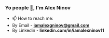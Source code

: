 <h3 align="left">Yo people 👋, I'm Alex Ninov</h3>

- 📫 How to reach me: 
- By Email - **iamalexgninov@gmail.com**
- By Linkedin - **linkedin.com/in/iamalexninov11**

